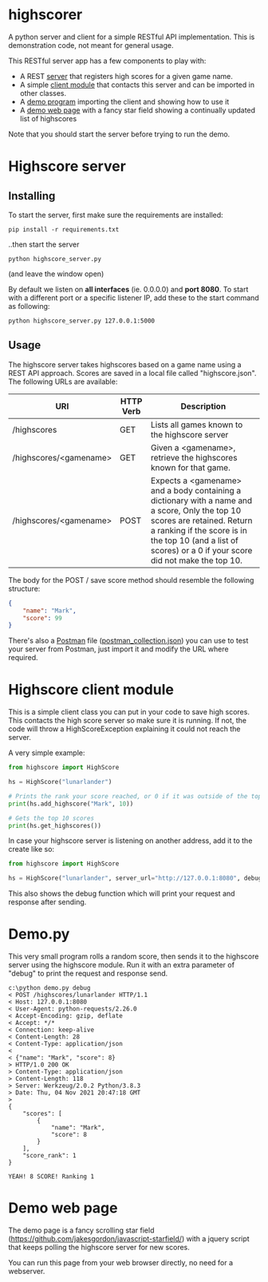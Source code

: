 # highscorer
A python server and client for a simple RESTful API implementation. This is demonstration code, not meant for general usage. 

This RESTful server app has a few components to play with: 
- A REST [server](highscorer_awecwe.py) that registers high scores for a given game name. 
- A simple [client module](highscore.py) that contacts this server and can be imported in other classes. 
- A [demo program](demo.py) importing the client and showing how to use it
- A [demo web page](www/highscore.html) with a fancy star field showing a continually updated list of highscores 

Note that you should start the server before trying to run the demo. 

# Highscore server

## Installing
To start the server, first make sure the requirements are installed: 
```
pip install -r requirements.txt
```
..then start the server
```
python highscore_server.py
```
(and leave the window open)

By default we listen on **all interfaces** (ie. 0.0.0.0) and **port 8080**. To start with a different port or a specific listener IP, add these to the start command as following:
```
python highscore_server.py 127.0.0.1:5000
```

## Usage
The highscore server takes highscores based on a game name using a REST API approach. Scores are saved in a local file called "highscore.json". The following URLs are available:

| URI | HTTP Verb | Description | 
| --- | --- | --- | 
| /highscores | GET | Lists all games known to the highscore server | 
| /highscores/\<gamename\> | GET | Given a \<gamename\>, retrieve the highscores known for that game. | 
| /highscores/\<gamename\> | POST | Expects a \<gamename\> and a body containing a dictionary with a name and a score, Only the top 10 scores are retained. Return a ranking if the score is in the top 10 (and a list of scores) or a 0 if your score did not make the top 10. | 

The body for the POST / save score method should resemble the following structure:
```json
{
    "name": "Mark",
    "score": 99
}
```
There's also a [Postman](https://www.postman.com/) file ([postman_collection.json](postman_collection.json)) you can use to test your server from Postman, just import it and modify the URL where required.

# Highscore client module
This is a simple client class you can put in your code to save high scores. This contacts the high score server so make sure it is running. If not, the code will throw a HighScoreException explaining it could not reach the server. 

A very simple example: 
```python
from highscore import HighScore

hs = HighScore("lunarlander")

# Prints the rank your score reached, or 0 if it was outside of the top 10
print(hs.add_highscore("Mark", 10))

# Gets the top 10 scores 
print(hs.get_highscores())
```

In case your highscore server is listening on another address, add it to the create like so:
```python
from highscore import HighScore

hs = HighScore("lunarlander", server_url="http://127.0.0.1:8080", debug=True)
```
This also shows the debug function which will print your request and response after sending. 

# Demo.py
This very small program rolls a random score, then sends it to the highscore server using the highscore module. Run it with an extra parameter of "debug" to print the request and response send. 
```
c:\python demo.py debug
< POST /highscores/lunarlander HTTP/1.1
< Host: 127.0.0.1:8080
< User-Agent: python-requests/2.26.0
< Accept-Encoding: gzip, deflate
< Accept: */*
< Connection: keep-alive
< Content-Length: 28
< Content-Type: application/json
< 
< {"name": "Mark", "score": 8}
> HTTP/1.0 200 OK
> Content-Type: application/json
> Content-Length: 118
> Server: Werkzeug/2.0.2 Python/3.8.3
> Date: Thu, 04 Nov 2021 20:47:18 GMT
> 
{
    "scores": [
        {
            "name": "Mark",
            "score": 8
        }
    ],
    "score_rank": 1
}

YEAH! 8 SCORE! Ranking 1
```

# Demo web page
The demo page is a fancy scrolling star field (https://github.com/jakesgordon/javascript-starfield/) with a jquery script that keeps polling the highscore server for new scores. 

You can run this page from your web browser directly, no need for a webserver. 